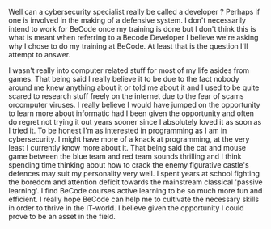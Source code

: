 Well can a cybersecurity specialist really be called a developer ? Perhaps if one is involved in the making of a defensive system.
I don't necessarily intend to work for BeCode once my training is done but I don't think this is what is meant when referring to a Becode Developer I believe we're asking why I chose to do my training at BeCode. At least that is the question I'll attempt to answer.

I wasn't really into computer related stuff for most of my life asides from games. That being said I really believe it to be due to the fact nobody around me knew anything about it or told me about it and I used to be quite scared to research stuff freely on the internet due to the fear of scams orcomputer viruses. I really believe I would have jumped on the opportunity to learn more about informatic had I been given the opportunity and often do regret not trying it out years sooner since I absolutely loved it as soon as I tried it. To be honest I'm as interested in programming as I am in cybersecurity. I might have more of a knack at programming, at the very least I currently know more about it. That being said the cat and mouse game between the blue team and red team sounds thrilling and I think spending time thinking about how to crack the enemy figurative castle's defences may suit my personality very well. I spent years at school fighting the boredom and attention deficit towards the mainstream classical 'passive learning'. I find BeCode courses active learning to be so much more fun and efficient. I really hope BeCode can help me to cultivate the necessary skills in order to thrive in the IT-world. I believe given the opportunity I could prove to be an asset in the field.
